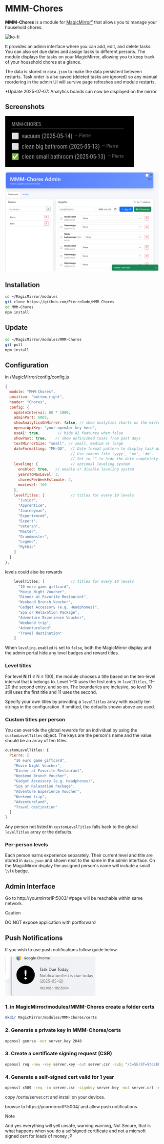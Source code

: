 # MMM-Chores

**MMM-Chores** is a module for [MagicMirror²](https://github.com/MagicMirrorOrg/MagicMirror) that allows you to manage your household chores.

[![ko-fi](https://ko-fi.com/img/githubbutton_sm.svg)](https://ko-fi.com/J3J2EARPK)

It provides an admin interface where you can add, edit, and delete tasks. You can also set due dates and assign tasks to different persons. The module displays the tasks on your MagicMirror, allowing you to keep track of your household chores at a glance.

The data is stored in `data.json` to make the data persistent between restarts.
Task order is also saved (deleted tasks are ignored) so any manual reordering in
the admin UI will survive page refreshes and module restarts.

*Update 2025-07-07: Analytics boards can now be displayed on the mirror

## Screenshots
  
![frontend](img/screenshot1_frontend.png)

![backend](img/admin.png)

## Installation

```bash
cd ~/MagicMirror/modules
git clone https://github.com/PierreGode/MMM-Chores
cd MMM-Chores
npm install
```

## Update

```bash
cd ~/MagicMirror/modules/MMM-Chores
git pull
npm install
```

## Configuration
in /MagicMirror/config/config.js
```js
{
  module: "MMM-Chores",
  position: "bottom_right",
  header: "Chores",
  config: {
    updateInterval: 60 * 1000,
    adminPort: 5003,
    showAnalyticsOnMirror: false, // show analytics charts on the mirror
    openaiApiKey: "your-openApi-key-here",
    useAI: true,        // hide AI features when false
    showPast: true,    // show unfinished tasks from past days
    textMirrorSize: "small", // small, medium or large
    dateFormatting: "MM-DD",  // Date format pattern to display task dates.
                              // Use tokens like 'yyyy', 'mm', 'dd'.
                              // Set to "" to hide the date completely.
    leveling: {               // optional leveling system
      enabled: true,   // enable or disable leveling system
      yearsToMaxLevel: 3,
      choresPerWeekEstimate: 4,
      maxLevel: 100
    },
    levelTitles: [            // titles for every 10 levels
      "Junior",
      "Apprentice",
      "Journeyman",
      "Experienced",
      "Expert",
      "Veteran",
      "Master",
      "Grandmaster",
      "Legend",
      "Mythic"
    ]
  }
},
```

levels could also be rewards
```js
    levelTitles: [            // titles for every 10 levels
      "10 euro game giftcard",
      "Movie Night Voucher",
      "Dinner at Favorite Restaurant",
      "Weekend Brunch Voucher",
      "Gadget Accessory (e.g. Headphones)",
      "Spa or Relaxation Package",
      "Adventure Experience Voucher",
      "Weekend trip",
      "Adventureland",
      "Travel destination"
    ]
```



When `leveling.enabled` is set to `false`, both the MagicMirror display and the
admin portal hide any level badges and reward titles.

### Level titles

For level **N** (1 ≤ N ≤ 100), the module chooses a title based on the ten-level
interval that `N` belongs to. Level 1–10 uses the first entry in `levelTitles`,
11–20 the second entry, and so on. The boundaries are inclusive, so level 10
still uses the first title and 11 uses the second.

Specify your own titles by providing a `levelTitles` array with exactly ten
strings in the configuration. If omitted, the defaults shown above are used.

### Custom titles per person

You can override the global rewards for an individual by using the
`customLevelTitles` object. The keys are the person's name and the value should
be an array of ten titles.

```js
customLevelTitles: {
  Pierre: [
    "10 euro game giftcard",
    "Movie Night Voucher",
    "Dinner at Favorite Restaurant",
    "Weekend Brunch Voucher",
    "Gadget Accessory (e.g. Headphones)",
    "Spa or Relaxation Package",
    "Adventure Experience Voucher",
    "Weekend trip",
    "Adventureland",
    "Travel destination"
  ]
}
```

Any person not listed in `customLevelTitles` falls back to the global
`levelTitles` array or the defaults.

### Per-person levels

Each person earns experience separately. Their current level and title are stored
in `data.json` and shown next to the name in the admin interface. On the
MagicMirror display the assigned person's name will include a small
`lvlX` badge.

## Admin Interface

Go to http://yourmirrorIP:5003/ #page will be reachable within same network.
> [!CAUTION]
> DO NOT expose application with portforward

## Push Notifications

If you wish to use push notifications follow guide below. 

![cert](img/screenshot3_cert.png)

### 1. in MagicMirror/modules/MMM-Chores create a folder certs

```bash
mkdir MagicMirror/modules/MMM-Chores/certs
```

### 2. Generate a private key in MMM-Chores/certs

```bash
openssl genrsa -out server.key 2048
```

### 3. Create a certificate signing request (CSR)

```bash
openssl req -new -key server.key -out server.csr -subj "/C=SE/ST=Stockholm/L=Stockholm/O=Home/CN=192.168.1.192" <--- YOUR IP
```

### 4. Generate a self-signed cert valid for 1 year

```bash
openssl x509 -req -in server.csr -signkey server.key -out server.crt -days 365
```

copy /certs/server.crt and install on your devices.

browse to https://yourmirrorIP:5004/ and allow push notifications.

> [!NOTE]
> And yes everything will yell unsafe, warning warning, Not Secure, that is what happens when you do a selfsigned certificate and not a micrsoft signed cert for loads of money ;P

